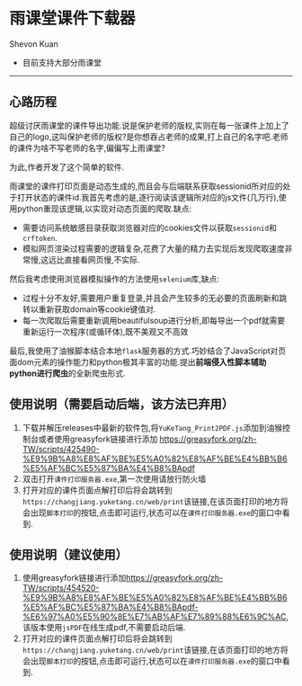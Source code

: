 # 雨课堂课件下载器
Shevon Kuan

- 目前支持大部分雨课堂

----

## 心路历程

超级讨厌雨课堂的课件导出功能.说是保护老师的版权,实则在每一张课件上加上了自己的logo,这叫保护老师的版权?是你想吞占老师的成果,打上自己的名字吧.老师的课件为啥不写老师的名字,偏偏写上雨课堂?

为此,作者开发了这个简单的软件.

雨课堂的课件打印页面是动态生成的,而且会与后端联系获取sessionid所对应的处于打开状态的课件id.我首先考虑的是,逐行阅读该逻辑所对应的js文件(几万行),使用python重现该逻辑,以实现对动态页面的爬取.缺点:
- 需要访问系统敏感目录获取浏览器对应的cookies文件以获取`sessionid`和`crftoken`.
- 模拟网页渲染过程需要的逻辑复杂,花费了大量的精力去实现后发现爬取速度非常慢,这远比直接看网页慢,不实际.

然后我考虑使用浏览器模拟操作的方法使用`selenium`库,缺点:
- 过程十分不友好,需要用户重复登录,并且会产生较多的无必要的页面刷新和跳转以重新获取domain等cookie键值对.
- 每一次爬取后需要重新调用beautifulsoup进行分析,即每导出一个pdf就需要重新运行一次程序(或循环体),既不美观又不高效

最后,我使用了油猴脚本结合本地`flask`服务器的方式.巧妙结合了JavaScript对页面dom元素的操作能力和python极其丰富的功能.提出**前端侵入性脚本辅助python进行爬虫**的全新爬虫形式.

## 使用说明（需要启动后端，该方法已弃用）

1. 下载并解压releases中最新的软件包,将`YuKeTang_Print2PDF.js`添加到油猴控制台或者使用greasyfork链接进行添加
<https://greasyfork.org/zh-TW/scripts/425490-%E9%9B%A8%E8%AF%BE%E5%A0%82%E8%AF%BE%E4%BB%B6%E5%AF%BC%E5%87%BA%E4%B8%BApdf>
2. 双击打开`课件打印服务器.exe`,第一次使用请放行防火墙
3. 打开对应的课件页面点解打印后将会跳转到`https://changjiang.yuketang.cn/web/print`该链接,在该页面打印的地方将会出现`脚本打印`的按钮,点击即可运行,状态可以在`课件打印服务器.exe`的窗口中看到.

## 使用说明（建议使用）

1. 使用greasyfork链接进行添加<https://greasyfork.org/zh-TW/scripts/454520-%E9%9B%A8%E8%AF%BE%E5%A0%82%E8%AF%BE%E4%BB%B6%E5%AF%BC%E5%87%BA%E4%B8%BApdf-%E6%97%A0%E5%90%8E%E7%AB%AF%E7%89%88%E6%9C%AC>,该版本使用`jsPDF`在线生成pdf,不需要启动后端.
2. 打开对应的课件页面点解打印后将会跳转到`https://changjiang.yuketang.cn/web/print`该链接,在该页面打印的地方将会出现`脚本打印`的按钮,点击即可运行,状态可以在`课件打印服务器.exe`的窗口中看到.